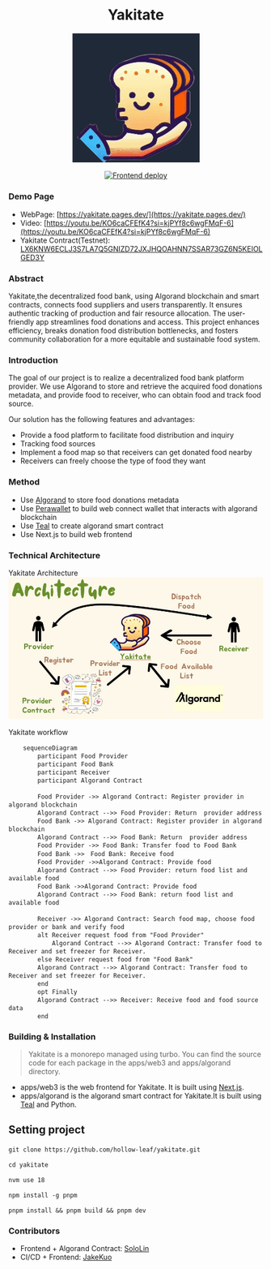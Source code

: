 <div align="center">
<h1>Yakitate</h1>

<img src="https://raw.githubusercontent.com/hollow-leaf/yakitate/477b384468f2c5060638835838daa07b6e6c846c/apps/web3/public/logo.svg" width="50%" height="50%"></img>

[![Frontend deploy](https://github.com/hollow-leaf/yakitate/actions/workflows/ghpage.yml/badge.svg?branch=main)](https://github.com/hollow-leaf/yakitate/actions/workflows/ghpage.yml)

</div>

### Demo Page

- WebPage: [https://yakitate.pages.dev/](https://yakitate.pages.dev/)
- Video: [https://youtu.be/KO6caCFEfK4?si=kjPYf8c6wgFMqF-6](https://youtu.be/KO6caCFEfK4?si=kjPYf8c6wgFMqF-6)
- Yakitate Contract(Testnet): [LX6KNW6ECLJ3S7LA7Q5GNIZD72JXJHQOAHNN7SSAR73GZ6N5KEIOLGED3Y](https://app.dappflow.org/explorer/account/LX6KNW6ECLJ3S7LA7Q5GNIZD72JXJHQOAHNN7SSAR73GZ6N5KEIOLGED3Y/transactions)

### Abstract

Yakitate,the decentralized food bank, using Algorand blockchain and smart contracts, connects food suppliers and users transparently. It ensures authentic tracking of production and fair resource allocation. The user-friendly app streamlines food donations and access. This project enhances efficiency, breaks donation food distribution bottlenecks, and fosters community collaboration for a more equitable and sustainable food system.

### Introduction

The goal of our project is to realize a decentralized food bank platform provider. We use Algorand to store and retrieve the acquired food donations metadata, and provide food to receiver, who can obtain food and track food source.

Our solution has the following features and advantages:

- Provide a food platform to facilitate food distribution and inquiry
- Tracking food sources
- Implement a food map so that receivers can get donated food nearby
- Receivers can freely choose the type of food they want

### Method

- Use [Algorand](https://www.algorand.foundation/) to store food donations metadata
- Use [Perawallet](https://docs.perawallet.app/) to build web connect wallet that interacts with algorand blockchain
- Use [Teal](https://developer.algorand.org/docs/get-details/dapps/avm/teal/) to create algorand smart contract
- Use Next.js to build web frontend

### Technical Architecture
Yakitate Architecture
![Yakitate Architecture](https://raw.githubusercontent.com/hollow-leaf/yakitate/main/apps/web3/public/architecture.jpg)

Yakitate workflow
```mermaid
	sequenceDiagram
		participant Food Provider
		participant Food Bank
		participant Receiver
		participant Algorand Contract

		Food Provider ->> Algorand Contract: Register provider in algorand blockchain
		Algorand Contract -->> Food Provider: Return  provider address
		Food Bank ->> Algorand Contract: Register provider in algorand blockchain
		Algorand Contract -->> Food Bank: Return  provider address
		Food Provider ->> Food Bank: Transfer food to Food Bank
		Food Bank ->>　Food Bank: Receive food
		Food Provider ->>Algorand Contract: Provide food
		Algorand Contract -->> Food Provider: return food list and available food
		Food Bank ->>Algorand Contract: Provide food
		Algorand Contract -->> Food Bank: return food list and available food
		
		Receiver ->> Algorand Contract: Search food map, choose food provider or bank and verify food
		alt Receiver request food from "Food Provider"
			Algorand Contract -->> Algorand Contract: Transfer food to Receiver and set freezer for Receiver.
		else Receiver request food from "Food Bank"
		Algorand Contract -->> Algorand Contract: Transfer food to Receiver and set freezer for Receiver.
		end
		opt Finally 
		Algorand Contract -->> Receiver: Receive food and food source data
		end
```

### Building & Installation

> Yakitate is a monorepo managed using turbo. You can find the source code for each package in the apps/web3 and apps/algorand directory.

- apps/web3 is the web frontend for Yakitate. It is built using [Next.js](https://nextjs.org/).
- apps/algorand is the algorand smart contract for Yakitate.It is built using [Teal](https://developer.algorand.org/docs/get-details/dapps/avm/teal/) and Python.

## Setting project
```
git clone https://github.com/hollow-leaf/yakitate.git
```
```
cd yakitate
```
```
nvm use 18
```
```
npm install -g pnpm
```
```
pnpm install && pnpm build && pnpm dev
```

### Contributors

- Frontend + Algorand Contract: [SoloLin](https://github.com/LinXJ1204)
- CI/CD + Frontend: [JakeKuo](https://github.com/crypto0627)